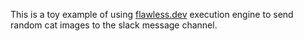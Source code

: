 This is a toy example of using [flawless.dev](https://flawless.dev/) execution engine
to send random cat images to the slack message channel.
